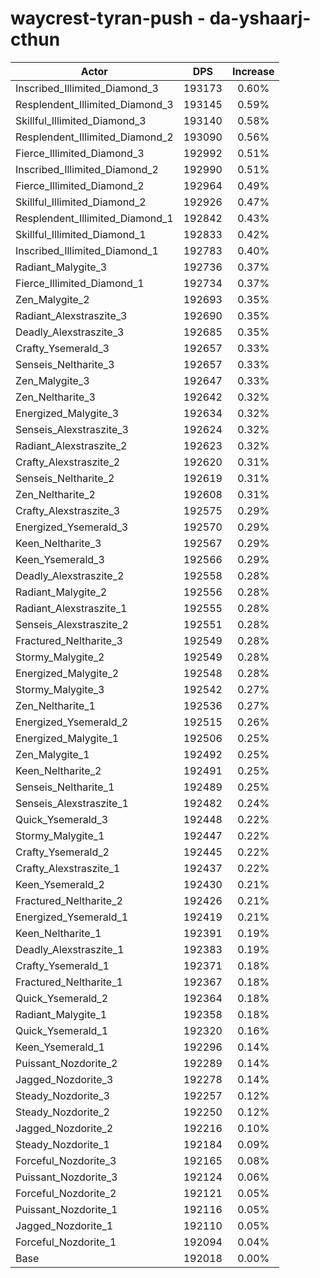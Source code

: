 # waycrest-tyran-push - da-yshaarj-cthun
| Actor | DPS | Increase |
|---|:---:|:---:|
|Inscribed_Illimited_Diamond_3|193173|0.60%|
|Resplendent_Illimited_Diamond_3|193145|0.59%|
|Skillful_Illimited_Diamond_3|193140|0.58%|
|Resplendent_Illimited_Diamond_2|193090|0.56%|
|Fierce_Illimited_Diamond_3|192992|0.51%|
|Inscribed_Illimited_Diamond_2|192990|0.51%|
|Fierce_Illimited_Diamond_2|192964|0.49%|
|Skillful_Illimited_Diamond_2|192926|0.47%|
|Resplendent_Illimited_Diamond_1|192842|0.43%|
|Skillful_Illimited_Diamond_1|192833|0.42%|
|Inscribed_Illimited_Diamond_1|192783|0.40%|
|Radiant_Malygite_3|192736|0.37%|
|Fierce_Illimited_Diamond_1|192734|0.37%|
|Zen_Malygite_2|192693|0.35%|
|Radiant_Alexstraszite_3|192690|0.35%|
|Deadly_Alexstraszite_3|192685|0.35%|
|Crafty_Ysemerald_3|192657|0.33%|
|Senseis_Neltharite_3|192657|0.33%|
|Zen_Malygite_3|192647|0.33%|
|Zen_Neltharite_3|192642|0.32%|
|Energized_Malygite_3|192634|0.32%|
|Senseis_Alexstraszite_3|192624|0.32%|
|Radiant_Alexstraszite_2|192623|0.32%|
|Crafty_Alexstraszite_2|192620|0.31%|
|Senseis_Neltharite_2|192619|0.31%|
|Zen_Neltharite_2|192608|0.31%|
|Crafty_Alexstraszite_3|192575|0.29%|
|Energized_Ysemerald_3|192570|0.29%|
|Keen_Neltharite_3|192567|0.29%|
|Keen_Ysemerald_3|192566|0.29%|
|Deadly_Alexstraszite_2|192558|0.28%|
|Radiant_Malygite_2|192556|0.28%|
|Radiant_Alexstraszite_1|192555|0.28%|
|Senseis_Alexstraszite_2|192551|0.28%|
|Fractured_Neltharite_3|192549|0.28%|
|Stormy_Malygite_2|192549|0.28%|
|Energized_Malygite_2|192548|0.28%|
|Stormy_Malygite_3|192542|0.27%|
|Zen_Neltharite_1|192536|0.27%|
|Energized_Ysemerald_2|192515|0.26%|
|Energized_Malygite_1|192506|0.25%|
|Zen_Malygite_1|192492|0.25%|
|Keen_Neltharite_2|192491|0.25%|
|Senseis_Neltharite_1|192489|0.25%|
|Senseis_Alexstraszite_1|192482|0.24%|
|Quick_Ysemerald_3|192448|0.22%|
|Stormy_Malygite_1|192447|0.22%|
|Crafty_Ysemerald_2|192445|0.22%|
|Crafty_Alexstraszite_1|192437|0.22%|
|Keen_Ysemerald_2|192430|0.21%|
|Fractured_Neltharite_2|192426|0.21%|
|Energized_Ysemerald_1|192419|0.21%|
|Keen_Neltharite_1|192391|0.19%|
|Deadly_Alexstraszite_1|192383|0.19%|
|Crafty_Ysemerald_1|192371|0.18%|
|Fractured_Neltharite_1|192367|0.18%|
|Quick_Ysemerald_2|192364|0.18%|
|Radiant_Malygite_1|192358|0.18%|
|Quick_Ysemerald_1|192320|0.16%|
|Keen_Ysemerald_1|192296|0.14%|
|Puissant_Nozdorite_2|192289|0.14%|
|Jagged_Nozdorite_3|192278|0.14%|
|Steady_Nozdorite_3|192257|0.12%|
|Steady_Nozdorite_2|192250|0.12%|
|Jagged_Nozdorite_2|192216|0.10%|
|Steady_Nozdorite_1|192184|0.09%|
|Forceful_Nozdorite_3|192165|0.08%|
|Puissant_Nozdorite_3|192124|0.06%|
|Forceful_Nozdorite_2|192121|0.05%|
|Puissant_Nozdorite_1|192116|0.05%|
|Jagged_Nozdorite_1|192110|0.05%|
|Forceful_Nozdorite_1|192094|0.04%|
|Base|192018|0.00%|
